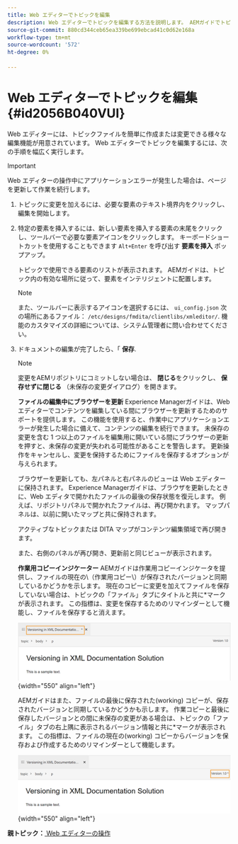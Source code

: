 ```yaml
---
title: Web エディターでトピックを編集
description: Web エディターでトピックを編集する方法を説明します。 AEMガイドでトピックファイルを変更する様々な編集機能について説明します。
source-git-commit: 880cd344ceb65ea339be699ebcad41c0d62e168a
workflow-type: tm+mt
source-wordcount: '572'
ht-degree: 0%

---
```


# Web エディターでトピックを編集 {#id2056B040VUI}

Web エディターには、トピックファイルを簡単に作成または変更できる様々な編集機能が用意されています。 Web エディターでトピックを編集するには、次の手順を幅広く実行します。

>[!IMPORTANT]
>
> Web エディターの操作中にアプリケーションエラーが発生した場合は、ページを更新して作業を続行します。

1. トピックに変更を加えるには、必要な要素のテキスト境界内をクリックし、編集を開始します。

1. 特定の要素を挿入するには、新しい要素を挿入する要素の末尾をクリックし、ツールバーで必要な要素アイコンをクリックします。 キーボードショートカットを使用することもできます `Alt+Enter` を呼び出す **要素を挿入** ポップアップ。

   トピックで使用できる要素のリストが表示されます。 AEMガイドは、トピック内の有効な場所に従って、要素をインテリジェントに配置します。

   >[!NOTE]
   >
   > また、ツールバーに表示するアイコンを選択するには、 `ui_config.json` 次の場所にあるファイル： `/etc/designs/fmdita/clientlibs/xmleditor/`. 機能のカスタマイズの詳細については、システム管理者に問い合わせてください。

1. ドキュメントの編集が完了したら、「 **保存**.

   >[!NOTE]
   >
   > 変更をAEMリポジトリにコミットしない場合は、 **閉じる**&#x200B;をクリックし、 **保存せずに閉じる** （未保存の変更ダイアログ）を開きます。

   **ファイルの編集中にブラウザーを更新**
Experience Managerガイドは、Web エディターでコンテンツを編集している間にブラウザーを更新するためのサポートを提供します。 この機能を使用すると、作業中にアプリケーションエラーが発生した場合に備えて、コンテンツの編集を続行できます。 未保存の変更を含む 1 つ以上のファイルを編集用に開いている間にブラウザーの更新を押すと、未保存の変更が失われる可能性があることを警告します。 更新操作をキャンセルし、変更を保持するためにファイルを保存するオプションが与えられます。

   ブラウザーを更新しても、左パネルと右パネルのビューは Web エディターに保持されます。 Experience Managerガイドは、ブラウザを更新したときに、Web エディタで開かれたファイルの最後の保存状態を復元します。 例えば、リポジトリパネルで開かれたファイルは、再び開かれます。 マップパネルは、以前に開いたマップと共に保持されます。

   アクティブなトピックまたは DITA マップがコンテンツ編集領域で再び開きます。

   また、右側のパネルが再び開き、更新前と同じビューが表示されます。

   **作業用コピーインジケーター**
AEMガイドは作業用コピーインジケータを提供し、ファイルの現在の\（作業用コピー\）が保存されたバージョンと同期しているかどうかを示します。 現在のコピーに変更を加えてファイルを保存していない場合は、トピックの「ファイル」タブにタイトルと共に\*マークが表示されます。 この指標は、変更を保存するためのリマインダーとして機能し、ファイルを保存すると消えます。

   ![](images/working-copy-text-update-indicator.png){width="550" align="left"}

   AEMガイドはまた、ファイルの最後に保存された\(working\) コピーが、保存されたバージョンと同期しているかどうかも示します。 作業コピーと最後に保存したバージョンとの間に未保存の変更がある場合は、トピックの「ファイル」タブの右上隅に表示されるバージョン情報と共に\*マークが表示されます。 この指標は、ファイルの現在の\(working\) コピーからバージョンを保存および作成するためのリマインダーとして機能します。

   ![](images/version-update-indicator.png){width="550" align="left"}


**親トピック：**[ Web エディターの操作](web-editor.md)
